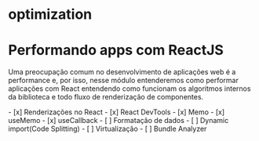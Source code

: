 # optimization
<h1>Performando apps com ReactJS</h1>

<p>Uma preocupação comum no desenvolvimento de aplicações web é a performance e, por isso, nesse módulo entenderemos como performar aplicações com React entendendo como funcionam os algoritmos internos da biblioteca e todo fluxo de renderização de componentes.</p>
- [x] Renderizações no React
- [x] React DevTools
- [x] Memo
- [x] useMemo
- [x] useCallback
- [ ] Formatação de dados
- [ ] Dynamic import(Code Splitting)
- [ ] Virtualização
- [ ] Bundle Analyzer
